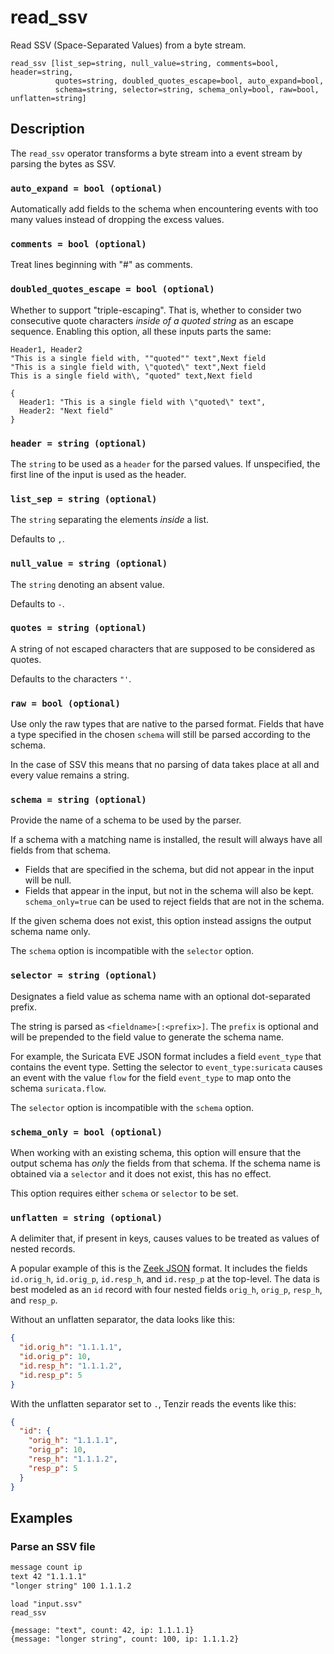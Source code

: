 # read_ssv

Read SSV (Space-Separated Values) from a byte stream.

```tql
read_ssv [list_sep=string, null_value=string, comments=bool, header=string,
          quotes=string, doubled_quotes_escape=bool, auto_expand=bool,
          schema=string, selector=string, schema_only=bool, raw=bool, unflatten=string]
```

## Description

The `read_ssv` operator transforms a byte stream into a event stream by parsing
the bytes as SSV.

### `auto_expand = bool (optional)`

Automatically add fields to the schema when encountering events with too many
values instead of dropping the excess values.

### `comments = bool (optional)`

Treat lines beginning with "#" as comments.

### `doubled_quotes_escape = bool (optional)`

Whether to support "triple-escaping". That is, whether to consider two consecutive
quote characters *inside of a quoted string* as an escape sequence. Enabling this option, all these inputs parts the same:

```
Header1, Header2
"This is a single field with, ""quoted"" text",Next field
"This is a single field with, \"quoted\" text",Next field
This is a single field with\, "quoted" text,Next field
```
```tql
{
  Header1: "This is a single field with \"quoted\" text",
  Header2: "Next field"
}
```

### `header = string (optional)`

The `string` to be used as a `header` for the parsed values.
If unspecified, the first line of the input is used as the header.

### `list_sep = string (optional)`

The `string` separating the elements _inside_ a list.

Defaults to `,`.

### `null_value = string (optional)`

The `string` denoting an absent value.

Defaults to `-`.

### `quotes = string (optional)`

A string of not escaped characters that are supposed to be considered as quotes.

Defaults to the characters `"'`.

### `raw = bool (optional)`

Use only the raw types that are native to the parsed format. Fields that have a type
specified in the chosen `schema` will still be parsed according to the schema.

In the case of SSV this means that no parsing of data takes place at all
and every value remains a string.

### `schema = string (optional)`

Provide the name of a schema to be used by the
parser.

If a schema with a matching name is installed, the result will always have
all fields from that schema.
* Fields that are specified in the schema, but did not appear in the input will be null.
* Fields that appear in the input, but not in the schema will also be kept. `schema_only=true`
can be used to reject fields that are not in the schema.

If the given schema does not exist, this option instead assigns the output schema name only.

The `schema` option is incompatible with the `selector` option.

### `selector = string (optional)`

Designates a field value as schema name with an optional dot-separated prefix.

The string is parsed as `<fieldname>[:<prefix>]`. The `prefix` is optional and
will be prepended to the field value to generate the schema name.

For example, the Suricata EVE JSON format includes a field
`event_type` that contains the event type. Setting the selector to
`event_type:suricata` causes an event with the value `flow` for the field
`event_type` to map onto the schema `suricata.flow`.

The `selector` option is incompatible with the `schema` option.

### `schema_only = bool (optional)`

When working with an existing schema, this option will ensure that the output
schema has *only* the fields from that schema. If the schema name is obtained via a `selector`
and it does not exist, this has no effect.

This option requires either `schema` or `selector` to be set.

### `unflatten = string (optional)`

A delimiter that, if present in keys, causes values to be treated as values of
nested records.

A popular example of this is the [Zeek JSON](read_zeek_json.md) format. It includes
the fields `id.orig_h`, `id.orig_p`, `id.resp_h`, and `id.resp_p` at the
top-level. The data is best modeled as an `id` record with four nested fields
`orig_h`, `orig_p`, `resp_h`, and `resp_p`.

Without an unflatten separator, the data looks like this:

```json title="Without unflattening"
{
  "id.orig_h": "1.1.1.1",
  "id.orig_p": 10,
  "id.resp_h": "1.1.1.2",
  "id.resp_p": 5
}
```

With the unflatten separator set to `.`, Tenzir reads the events like this:

```json title="With 'unflatten'"
{
  "id": {
    "orig_h": "1.1.1.1",
    "orig_p": 10,
    "resp_h": "1.1.1.2",
    "resp_p": 5
  }
}
```

## Examples

### Parse an SSV file

```txt title="input.ssv"
message count ip
text 42 "1.1.1.1"
"longer string" 100 1.1.1.2
```

```tql
load "input.ssv"
read_ssv
```

```tql
{message: "text", count: 42, ip: 1.1.1.1}
{message: "longer string", count: 100, ip: 1.1.1.2}
```
